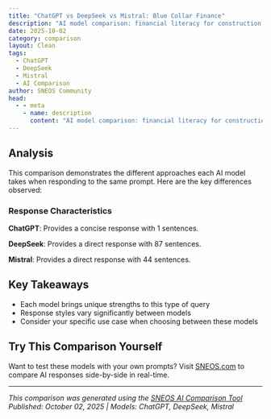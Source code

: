 ```yaml
---
title: "ChatGPT vs DeepSeek vs Mistral: Blue Collar Finance"
description: "AI model comparison: financial literacy for construction workers..."
date: 2025-10-02
category: comparison
layout: Clean
tags:
  - ChatGPT
  - DeepSeek
  - Mistral
  - AI Comparison
author: SNEOS Community
head:
  - - meta
    - name: description
      content: "AI model comparison: financial literacy for construction workers..."
---
```


<ChatComparison
  title="ChatGPT vs DeepSeek vs Mistral: Blue Collar Finance"
  prompt="financial literacy for construction workers"
  :responses='{
    "ChatGPT": "Error calling OpenAI API.",
    "DeepSeek": "Of course. Here is a comprehensive guide to financial literacy tailored specifically for the unique income and career patterns of construction workers.\n\n### Why Financial Literacy is Crucial for Construction Workers\n\nConstruction work is rewarding but comes with distinct financial challenges: **variable income, seasonal layoffs, physical risk of injury, and the need to plan for an eventual transition out of physically demanding labor.** Mastering your finances isn\u0027t just about saving; it\u0027s about building stability and security for you and your family, no matter what the economy or your body throws at you.\n\n---\n\n### The 5 Pillars of Financial Health for Construction Workers\n\n#### 1. Taming the Variable Paycheck (The Foundation)\n\nThis is the single most important skill. You might have 60-hour weeks in the summer and no work in the winter. A standard monthly budget doesn\u0027t work here.\n\n*   **Calculate Your \u0022Base Pay\u0022:** Figure out your bare-bones monthly expenses (rent/mortgage, utilities, groceries, car payment, insurance). This is your survival number.\n*   **Create a \u0022Feast or Famine\u0022 System:**\n    *   **Open Two Separate Bank Accounts:** a \u0022Bills\u0022 account and a \u0022Paycheck\u0022 account.\n    *   **During the \u0022Feast\u0022 (Overtime Season):** When you get a large paycheck, immediately transfer your \u0022Base Pay\u0022 amount into your \u0022Bills\u0022 account. This covers your next month\u0027s essentials. The rest goes into your \u0022Paycheck\u0022 account for spending and, crucially, **saving for the \u0022Famine.\u0022**\n    *   **During the \u0022Famine\u0022 (Slow Season):** You pay your bills from the \u0022Bills\u0022 account. You live off the \u0022Paycheck\u0022 account, which is now funded by the extra you saved during the busy times.\n*   **Tool to Use:** A simple spreadsheet or a budgeting app like **YNAB (You Need A Budget)** or **Mint**, which are great for handling variable income.\n\n#### 2. Mastering the Basics: Budgeting \u0026 Debt\n\n*   **The Envelope System (Digital or Physical):** Allocate cash for spending categories like groceries, gas, and entertainment. When the cash is gone, you stop spending. Digital versions like **Goodbudget** work on the same principle.\n*   **Tackle High-Interest Debt FIRST:** Credit card and payday loan debt can destroy your finances. Make a plan to pay more than the minimum. The \u0022avalanche method\u0022 (paying off the highest-interest debt first) saves the most money.\n*   **Be Smart with \u0022Toys\u0022:** It\u0027s tempting to buy a new truck, boat, or ATV during a good season. Pay yourself first (see saving, below) before financing a large depreciating asset.\n\n#### 3. Building Your Financial Safety Gear: Emergency \u0026 Retirement Savings\n\nThink of savings as essential as your hard hat.\n\n*   **The Emergency Fund:** This is your most important tool. Aim for **3-6 months of \u0022Base Pay\u0022 expenses**. This fund is for true emergencies: a layoff, a major car repair, or a medical bill. Keep this in a separate, easily accessible savings account.\n*   **Retirement: Your \u0022Hanging Up the Tools\u0022 Fund**\n    *   Your body won\u0027t be able to do this work forever. Start *now*.\n    *   **If you\u0027re in a Union:** You likely have a pension. Understand its terms. You may also have access to a **401(k) or 403(b)**. Contribute to it, especially if your employer matches your contribution\u2014it\u0027s free money.\n    *   **If you\u0027re Non-Union:** Open an **IRA (Individual Retirement Account)**. You can set up automatic transfers from your \u0022Feast\u0022 paychecks. A **Roth IRA** is often a great choice if you think your tax rate will be the same or higher in retirement.\n    *   **SEP IRA or Solo 401(k):** If you\u0027re a subcontractor or run your own small business, look into these. They allow for very high retirement contributions.\n\n#### 4. Protecting Your Biggest Asset: You\n\nYour ability to work is your primary income generator. Protect it.\n\n*   **Insurance is Non-Negotiable:**\n    *   **Health Insurance:** Get it through your union, employer, or the ACA (Affordable Care Act) marketplace. An accident without insurance can lead to financial ruin.\n    *   **Disability Insurance:** This is critical. It replaces a portion of your income if you get injured *off the job* and can\u0027t work. Union plans often include this. If not, look into a private policy.\n    *   **Life Insurance:** If people depend on your income (spouse, kids), you need term life insurance. It\u0027s surprisingly affordable.\n*   **Wear Your PPE:** This is financial literacy! Preventing an injury is the best financial decision you can make.\n\n#### 5. Leveling Up: Taxes, Side Hustles, and Homeownership\n\n*   **Taxes: Don\u0027t Get Surprised**\n    *   **If you\u0027re a W-2 Employee:** Your taxes are withheld, but you still need to save for a potential tax bill if you have a lot of overtime.\n    *   **If you\u0027re a 1099 Subcontractor:** This is vital. You are responsible for **Self-Employment Tax** (Social Security \u0026 Medicare). You should be setting aside **25-30% of every paycheck** for taxes. **Make quarterly estimated tax payments** to avoid a huge bill and penalties at tax time.\n*   **Side Hustles:** Use your skills. Handyman services, small side jobs, or teaching your skills can provide cash flow during slow periods.\n*   **Homeownership:** Your trade skills are a huge advantage. You can save significantly on labor for repairs and renovations, building equity faster. Be cautious about over-leveraging yourself with a massive mortgage.\n\n---\n\n### A Construction Worker\u0027s Financial Checklist\n\n**Every Paycheck:**\n- [ ] Transfer \u0022Base Pay\u0022 to Bills Account.\n- [ ] Transfer a set amount to Emergency Savings.\n- [ ] Transfer a set amount to Retirement (IRA/401k).\n- [ ] Set aside 25-30% for taxes (if 1099).\n\n**Every Month:**\n- [ ] Pay bills from Bills Account.\n- [ ] Track spending against your budget.\n- [ ] Review your debt payoff progress.\n\n**Every Year:**\n- [ ] Review your insurance coverage (health, disability, life).\n- [ . Check your retirement account statements and contribution levels.\n- [ ] Meet with a tax professional (highly recommended for 1099 workers).\n\n### Key Mindset Shifts\n\n*   **From \u0022I got a big check\u0022 to \u0022I need to make this last.\u0022**\n*   **From \u0022I\u0027ll work until I can\u0027t\u0022 to \u0022I\u0027m building a fund so I can choose when to stop.\u0022**\n*   **From \u0022Taxes are a surprise\u0022 to \u0022I plan for my tax bill with every paycheck.\u0022**\n\n### Where to Get Help\n\n*   **Your Union:** Many offer free financial counseling and workshops.\n*   **Non-Profit Credit Counseling:** Organizations like the **National Foundation for Credit Counseling (NFCC)** offer free or low-cost advice.\n*   **A Fiduciary Financial Planner:** They are legally obligated to act in your best interest. They can help you create a personalized plan.\n\nMastering your finances is like mastering a trade. It takes time, practice, and the right tools, but the payoff is a secure and stable future.",
    "Mistral": "Financial literacy is crucial for construction workers to manage their income, plan for the future, and make informed financial decisions. Here are some key aspects of financial literacy tailored to construction workers:\n\n### 1. **Budgeting**\n   - **Track Income and Expenses:** Keep a record of your income and expenses to understand where your money is going.\n   - **Create a Budget:** Allocate funds for necessities like rent, utilities, groceries, and savings. Use budgeting apps or spreadsheets to stay organized.\n\n### 2. **Emergency Fund**\n   - **Save for Emergencies:** Aim to save at least 3-6 months\u0027 worth of living expenses. This can be crucial in an industry where work can be seasonal or project-based.\n\n### 3. **Savings and Investments**\n   - **Retirement Savings:** If your employer offers a 401(k) or similar retirement plan, contribute to it. Take advantage of any employer matching contributions.\n   - **Investments:** Consider low-risk investments like bonds or mutual funds. Consult a financial advisor if needed.\n\n### 4. **Insurance**\n   - **Health Insurance:** Ensure you have adequate health insurance to cover medical expenses.\n   - **Disability Insurance:** This can provide income if you are unable to work due to injury or illness.\n   - **Liability Insurance:** Protect yourself from potential lawsuits related to your work.\n\n### 5. **Debt Management**\n   - **Avoid High-Interest Debt:** Try to avoid credit card debt and high-interest loans.\n   - **Pay Off Debt:** Prioritize paying off high-interest debt first. Consider debt consolidation if necessary.\n\n### 6. **Tax Planning**\n   - **Understand Tax Deductions:** Know what expenses are tax-deductible, such as work-related travel, tools, and equipment.\n   - **File Taxes Accurately:** Use tax software or consult a tax professional to ensure you are filing correctly and taking advantage of all available deductions.\n\n### 7. **Financial Goals**\n   - **Set Short-Term Goals:** Save for a vacation, a new tool, or a course to enhance your skills.\n   - **Set Long-Term Goals:** Plan for major purchases like a home or a vehicle, and long-term savings for retirement.\n\n### 8. **Credit Management**\n   - **Build Good Credit:** Pay your bills on time and keep your credit utilization low.\n   - **Check Your Credit Report:** Regularly review your credit report to ensure accuracy and detect any fraudulent activity.\n\n### 9. **Financial Education**\n   - **Stay Informed:** Read financial news, attend workshops, or take online courses to stay updated on financial trends and best practices.\n   - **Seek Professional Advice:** Consider consulting a financial advisor for personalized advice.\n\n### 10. **Work-Related Financial Planning**\n   - **Tools and Equipment:** Budget for the purchase and maintenance of tools and equipment.\n   - **Training and Certifications:** Invest in training and certifications to enhance your skills and increase your earning potential.\n\n### 11. **Union Benefits**\n   - **Understand Union Benefits:** If you are part of a union, understand the benefits available to you, such as health insurance, retirement plans, and training programs.\n\n### 12. **Side Hustles and Additional Income**\n   - **Diversify Income:** Consider side jobs or freelance work to supplement your income, especially during slower periods.\n\n### Resources\n   - **Books and Articles:** Read books and articles on financial management.\n   - **Online Courses:** Take online courses on budgeting, investing, and financial planning.\n   - **Community Resources:** Utilize community resources like financial literacy workshops and counseling services.\n\nBy focusing on these areas, construction workers can build a solid financial foundation, ensuring stability and growth in their financial lives."
  }'
  published-date="12:23"
/>

## Analysis

This comparison demonstrates the different approaches each AI model takes when responding to the same prompt. Here are the key differences observed:

### Response Characteristics

**ChatGPT**: Provides a concise response with 1 sentences. 

**DeepSeek**: Provides a direct response with 87 sentences. 

**Mistral**: Provides a direct response with 44 sentences. 

## Key Takeaways

- Each model brings unique strengths to this type of query
- Response styles vary significantly between models
- Consider your specific use case when choosing between these models

## Try This Comparison Yourself

Want to test these models with your own prompts? Visit [SNEOS.com](https://sneos.com) to compare AI responses side-by-side in real-time.

---

*This comparison was generated using the [SNEOS AI Comparison Tool](https://sneos.com)*
*Published: October 02, 2025 | Models: ChatGPT, DeepSeek, Mistral*
